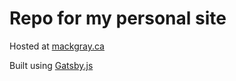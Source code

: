 # Repo for my personal site

Hosted at [mackgray.ca](http://mackgray.ca)

Built using [Gatsby.js](https://www.gatsbyjs.org)
